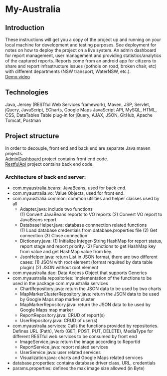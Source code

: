 # My-Australia
## Introduction
These instructions will get you a copy of the project up and running on your local machine for development and testing purposes. See deployment for notes on how to deploy the project on a live system.
An admin dashboard for report management, user management and providing statistics/analytics of the captured reports. Reports come from an android app for citizens to share and report infrastructure issues (pothole on road, broken chair, etc) with different departments (NSW transport, WaterNSW, etc.). <br/>
<a href="https://www.youtube.com/watch?v=tWexso5tLnI&feature=youtu.be"> Demo video </a>
## Technologies
Java, Jersey (RESTful Web Services framework), Maven, JSP, Servlet, jQuery, JavaScript, ECharts, Google Maps JavaScript API, MySQL, HTML, CSS, DataTables Table plug-in for jQuery, AJAX, JSON, GitHub, Apache Tomcat, Postman
## Project structure
In order to decouple, front end and back end are separate Java maven projects.  
<a href="https://github.com/FredLin2/My-Australia/tree/master/AdminDashboard">AdminDashboard</a> project contains front end code.  
<a href="https://github.com/FredLin2/My-Australia/tree/master/RestfulApi">RestfulApi</a> project contains back end code.
### Architecture of back end server:
- <a href="https://github.com/FredLin2/My-Australia/tree/master/RestfulApi/src/com/myaustralia/beans">com.myaustralia.beans</a>: JavaBeans, used for back end.
- com.myaustralia.vo: Value Objects, used for front end.
- com.myaustralia.common: common utilities and helper classes used by all
    - Adapter.java: include two functions  
    (1) Convert JavaBeans reports to VO reports (2) Convert VO report to JavaBeans report
    - DatabaseHelper.java: database connnection related functions  
    (1) Load database credentials from database.properties file (2) Get connection (3) Close connection
    - Dictionary.java: (1) Initialize Integer-String HashMap for report status, report stage and report priority. (2) Functions to get HashMap key from value and get HashMap value from key.  
    - JsonHelper.java: return List<T> in JSON format, there are two different cases: (1) JSON with root element (format required by data table plugin) (2) JSON without root element  
- com.myaustralia.dao: Data Access Object that supports Generics  
- com.myaustralia.repositories: Implementation of the functions to be used in the package com.myaustralia.services  
    - ChartRepository.java: return the JSON data to be used by two charts  
    - MapMarkerClusterRepository.java: return the JSON data to be used by Google Maps map marker cluster  
    - MapMarkerRepository.java: return the JSON data to be used by Google Maps map marker       
    - ReportRepository.java: CRUD of report(s)  
    - UserRepository.java: CRUD of user(s)  
- com.myaustralia.services: Calls the functions provided by repositories. Defines URL (Path), Verb (GET, POST, PUT, DELETE), MediaType for different RESTful web services to be consumed by front end  
    - ImageService.java: return the image according to ReportId  
    - ReportService.java: report related services  
    - UserService.java: user related services  
    - Visualization.java: charts and Google Maps related services  
- database.properties: contains database driver class, URL, credentials  
- params.properties: defines the max image size allowed (in Byte)  
